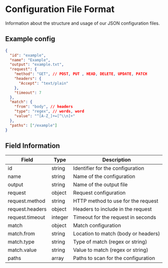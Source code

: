 # Configuration File Format

Information about the structure and usage of our JSON configuration files.

## Example config

```json
{
  "id": "example",
  "name": "Example",
  "output": "example.txt",
  "request": {
    "method": "GET", // POST, PUT , HEAD, DELETE, UPDATE, PATCH
    "headers": {
      "Accept": "text/plain"
    },
    "timeout": 7
  },
  "match": {
    "from": "body", // headers
    "type": "regex", // words, word
    "value": "^[A-Z_]+=[^\\n]+"
  },
  "paths": ["/example"]
}
```

## Field Information

| Field           | Type    | Description                         |
| --------------- | ------- | ----------------------------------- |
| id              | string  | Identifier for the configuration    |
| name            | string  | Name of the configuration           |
| output          | string  | Name of the output file             |
| request         | object  | Request configuration               |
| request.method  | string  | HTTP method to use for the request  |
| request.headers | object  | Headers to include in the request   |
| request.timeout | integer | Timeout for the request in seconds  |
| match           | object  | Match configuration                 |
| match.from      | string  | Location to match (body or headers) |
| match.type      | string  | Type of match (regex or string)     |
| match.value     | string  | Value to match (regex or string)    |
| paths           | array   | Paths to scan for the configuration |

